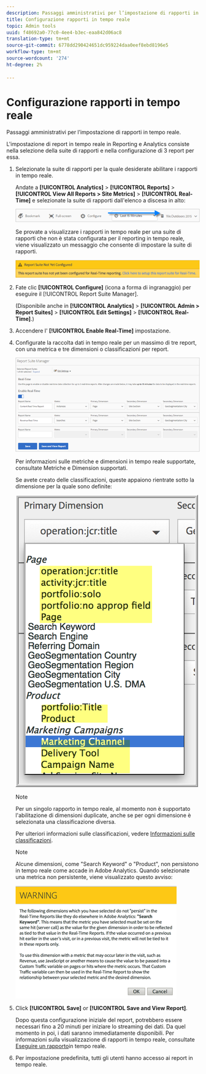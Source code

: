 ```yaml
---
description: Passaggi amministrativi per l’impostazione di rapporti in tempo reale.
title: Configurazione rapporti in tempo reale
topic: Admin tools
uuid: f48692a0-77c0-4ee4-b3ec-eaa842d06ac8
translation-type: tm+mt
source-git-commit: 6778dd290424651dc959224daa0eef8ebd8196e5
workflow-type: tm+mt
source-wordcount: '274'
ht-degree: 2%

---
```



# Configurazione rapporti in tempo reale

Passaggi amministrativi per l’impostazione di rapporti in tempo reale.

L&#39;impostazione di report in tempo reale in Reporting e  Analytics consiste nella selezione della suite di rapporti e nella configurazione di 3 report per essa.

1. Selezionate la suite di rapporti per la quale desiderate abilitare i rapporti in tempo reale.

   Andate a **[!UICONTROL Analytics]** > **[!UICONTROL Reports]** > **[!UICONTROL View All Reports > Site Metrics]** > **[!UICONTROL Real-Time]** e selezionate la suite di rapporti dall&#39;elenco a discesa in alto:

   ![](assets/report_suite_selector.png)

   Se provate a visualizzare i rapporti in tempo reale per una suite di rapporti che non è stata configurata per il reporting in tempo reale, viene visualizzato un messaggio che consente di impostare la suite di rapporti.

   ![](assets/rep_suite_not_set_up.png)

1. Fate clic **[!UICONTROL Configure]** (icona a forma di ingranaggio) per eseguire il [!UICONTROL Report Suite Manager].

   (Disponibile anche in **[!UICONTROL Analytics]** > **[!UICONTROL Admin > Report Suites]** > **[!UICONTROL Edit Settings]** > **[!UICONTROL Real-Time]**.)

1. Accendere l&#39; **[!UICONTROL Enable Real-Time]** impostazione.
1. Configurate la raccolta dati in tempo reale per un massimo di tre report, con una metrica e tre dimensioni o classificazioni per report.

   ![](assets/real_time_admin.png)

   Per informazioni sulle metriche e dimensioni in tempo reale supportate, consultate Metriche e Dimension [](/help/admin/admin/realtime/realtime-metrics.md)supportati.

   Se avete creato delle classificazioni, queste appaiono rientrate sotto la dimensione per la quale sono definite:

   ![](assets/classifications.png)

   >[!NOTE]
   >
   >Per un singolo rapporto in tempo reale, al momento non è supportato l&#39;abilitazione di dimensioni duplicate, anche se per ogni dimensione è selezionata una classificazione diversa.

   Per ulteriori informazioni sulle classificazioni, vedere [Informazioni sulle classificazioni](/help/components/classifications/c-classifications.md).

   >[!NOTE]
   >
   >Alcune dimensioni, come &quot;Search Keyword&quot; o &quot;Product&quot;, non persistono in tempo reale come accade in  Adobe Analytics. Quando selezionate una metrica non persistente, viene visualizzato questo avviso:

   ![](assets/warning_dimensions.png)

1. Click **[!UICONTROL Save]** or **[!UICONTROL Save and View Report]**.

   Dopo questa configurazione iniziale del report, potrebbero essere necessari fino a 20 minuti per iniziare lo streaming dei dati. Da quel momento in poi, i dati saranno immediatamente disponibili. Per informazioni sulla visualizzazione di rapporti in tempo reale, consultate [Eseguire un rapporto](https://docs.adobe.com/content/help/en/analytics/analyze/reports-analytics/t-running-report-types.html)in tempo reale.

1. Per impostazione predefinita, tutti gli utenti hanno accesso ai report in tempo reale.
